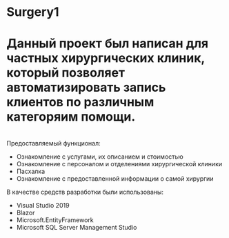 # Surgery1
<h1>Данный проект был написан для частных хирургических клиник, который позволяет автоматизировать запись клиентов по различным категоряим помощи.</h1><br>
Предоставляемый функционал:
<ul>
<li>Ознакомление с услугами, их описанием и стоимостью</li>
<li>Ознакомление с персоналом и отделениями хирургической клиники</li>
<li>Пасхалка</li>
<li>Ознакомление с предоставленной информации о самой хирургии</li>
</ul>
В качестве средств разработки были использованы:
<ul>
<li>Visual Studio 2019</li>
<li>Blazor</li>
<li>Microsoft.EntityFramework</li>
<li>Microsoft SQL Server Management Studio</li>
</ul>
